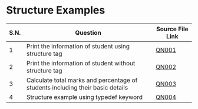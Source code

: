 # Structure Examples

| S.N. | Question                                                                       | Source File Link |
| ---- | ------------------------------------------------------------------------------ | ---------------- |
| 1    | Print the information of student using structure tag                           | [QN001](QN001.c) |
| 2    | Print the information of student without structure tag                         | [QN002](QN002.c) |
| 3    | Calculate total marks and percentage of students including their basic details | [QN003](QN003.c) |
| 4    | Structure example using typedef keyword                                        | [QN004](QN004.c) |

